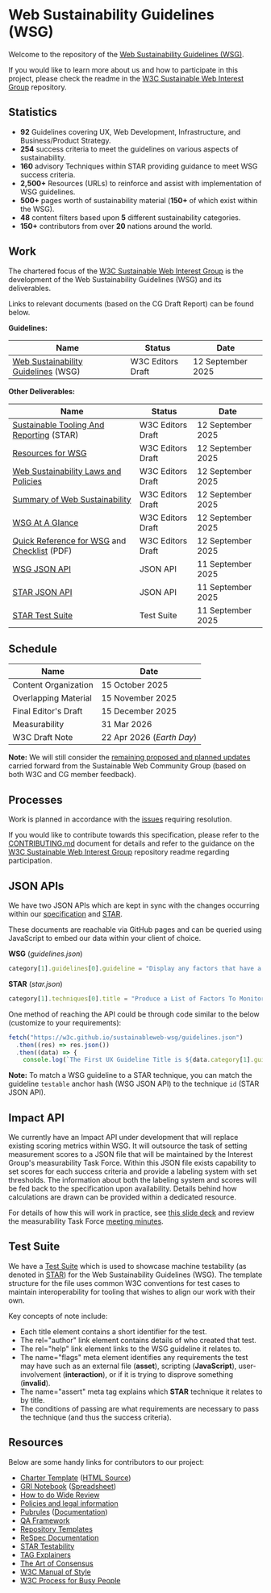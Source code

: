 # Web Sustainability Guidelines (WSG)
Welcome to the repository of the [Web Sustainability Guidelines (WSG)](https://www.w3.org/TR/web-sustainability-guidelines/).

If you would like to learn more about us and how to participate in this project, please check the readme in the [W3C Sustainable Web Interest Group](https://github.com/w3c/sustainableweb-ig) repository.

## Statistics

 - **92** Guidelines covering UX, Web Development, Infrastructure, and Business/Product Strategy.
 - **254** success criteria to meet the guidelines on various aspects of sustainability.
 - **160** advisory Techniques within STAR providing guidance to meet WSG success criteria.
 - **2,500+** Resources (URLs) to reinforce and assist with implementation of WSG guidelines.
 - **500+** pages worth of sustainability material (**150+** of which exist within the WSG).
 - **48** content filters based upon **5** different sustainability categories.
 - **150+** contributors from over **20** nations around the world.

## Work

The chartered focus of the [W3C Sustainable Web Interest Group](https://www.w3.org/groups/ig/sustainableweb/) is the development of the Web Sustainability Guidelines (WSG) and its deliverables.

Links to relevant documents (based on the CG Draft Report) can be found below.

**Guidelines:**
<table>
	<thead>
		<tr>
			<th>Name</th>
			<th>Status</th>
			<th>Date</th>
		</tr>
	</thead>
	<tbody>
		<tr>
			<td><a href="https://www.w3.org/TR/web-sustainability-guidelines/">Web Sustainability Guidelines</a> (WSG)</td>
			<td>W3C Editors Draft</td>
			<td>12 September 2025</td>
		</tr>
	</tbody>
</table>

**Other Deliverables:**
<table>
	<thead>
		<tr>
			<th>Name</th>
			<th>Status</th>
			<th>Date</th>
		</tr>
	</thead>
	<tbody>
		<tr>
			<td><a href="https://w3c.github.io/sustainableweb-wsg/star.html">Sustainable Tooling And Reporting</a> (STAR)</td>
			<td>W3C Editors Draft</td>
			<td>12 September 2025</td>
		</tr>
		<tr>
			<td><a href="https://w3c.github.io/sustainableweb-wsg/resources.html">Resources for WSG</a></td>
			<td>W3C Editors Draft</td>
			<td>12 September 2025</td>
		</tr>
		<tr>
			<td><a href="https://w3c.github.io/sustainableweb-wsg/policies.html">Web Sustainability Laws and Policies</a></td>
			<td>W3C Editors Draft</td>
			<td>12 September 2025</td>
		</tr>
		<tr>
			<td><a href="https://w3c.github.io/sustainableweb-wsg/summary.html">Summary of Web Sustainability</a></td>
			<td>W3C Editors Draft</td>
			<td>12 September 2025</td>
		</tr>
		<tr>
			<td><a href="https://w3c.github.io/sustainableweb-wsg/glance.html">WSG At A Glance</a></td>
			<td>W3C Editors Draft</td>
			<td>12 September 2025</td>
		</tr>
		<tr>
			<td><a href="https://w3c.github.io/sustainableweb-wsg/quickref.html">Quick Reference for WSG</a> and <a href="https://w3c.github.io/sustainableweb-wsg/checklist.pdf">Checklist</a> (PDF)</td>
			<td>W3C Editors Draft</td>
			<td>12 September 2025</td>
		</tr>
		<tr>
			<td><a href="https://w3c.github.io/sustainableweb-wsg/guidelines.json">WSG JSON API</a></td>
			<td>JSON API</td>
			<td>11 September 2025</td>
		</tr>
		<tr>
			<td><a href="https://w3c.github.io/sustainableweb-wsg/star.json">STAR JSON API</a></td>
			<td>JSON API</td>
			<td>11 September 2025</td>
		</tr>
		<tr>
			<td><a href="https://github.com/w3c/sustainableweb-wsg/tree/main/test-suite">STAR Test Suite</a></td>
			<td>Test Suite</td>
			<td>11 September 2025</td>
		</tr>
	</tbody>
</table>

## Schedule
<table>
	<thead>
		<tr>
			<th>Name</th>
			<th>Date</th>
		</tr>
	</thead>
	<tbody>
		<tr>
			<td>Content Organization</td>
			<td>15 October 2025</td>
		</tr>
		<tr>
			<td>Overlapping Material</td>
			<td>15 November 2025</td>
		</tr>
		<tr>
			<td>Final Editor's Draft</td>
			<td>15 December 2025</td>
		</tr>
		<tr>
			<td>Measurability</td>
			<td>31 Mar 2026</td>
		</tr>
		<tr>
			<td>W3C Draft Note</td>
			<td>22 Apr 2026 (<i>Earth Day</i>)</td>
		</tr>
		<!--
		<tr>
			<td>Horizontal Review</td>
			<td>TBD</td>
		</tr>
		<tr>
			<td>W3C Note</td>
			<td>TBD</td>
		</tr>
		<tr>
			<td>W3C Statement</td>
			<td>TBD</td>
		</tr>
		-->
	</tbody>
</table>

**Note:** We will still consider the [remaining proposed and planned updates](https://docs.google.com/presentation/d/1dcuSMLcAF8jTHNCovOfs31zrjCr3rtrwzTXRLSy3lAk/edit?usp=sharing) carried forward from the Sustainable Web Community Group (based on both W3C and CG member feedback).

## Processes

Work is planned in accordance with the [issues](https://github.com/w3c/sustainableweb-wsg/issues) requiring resolution.

If you would like to contribute towards this specification, please refer to the [CONTRIBUTING.md](IG-CONTRIBUTING.md) document for details and refer to the guidance on the [W3C Sustainable Web Interest Group](https://github.com/w3c/sustainableweb-ig) repository readme regarding participation.

## JSON APIs

We have two JSON APIs which are kept in sync with the changes occurring within our [specification](https://w3c.github.io/sustainableweb-wsg/guidelines.json) and [STAR](https://w3c.github.io/sustainableweb-wsg/star.json).

These documents are reachable via GitHub pages and can be queried using JavaScript to embed our data within your client of choice.

**WSG** (*guidelines.json*)
```js
category[1].guidelines[0].guideline = "Display any factors that have a negative impact on your project"
```
**STAR** (*star.json*)
```js
category[1].techniques[0].title = "Produce a List of Factors To Monitor for Sustainability Impacts"
```

One method of reaching the API could be through code similar to the below (customize to your requirements):

```js
fetch("https://w3c.github.io/sustainableweb-wsg/guidelines.json")
  .then((res) => res.json())
  .then((data) => {
    console.log(`The First UX Guideline Title is ${data.category[1].guidelines[0].guideline}`); });
```

**Note:** To match a WSG guideline to a STAR technique, you can match the guideline `testable` anchor hash (WSG JSON API) to the technique `id` (STAR JSON API).

## Impact API

We currently have an Impact API under development that will replace existing scoring metrics within WSG. It will outsource the task of setting measurement scores to a JSON file that will be maintained by the Interest Group's measurability Task Force. Within this JSON file exists capability to set scores for each success criteria and provide a labeling system with set thresholds. The information about both the labeling system and scores will be fed back to the specification upon availability. Details behind how calculations are drawn can be provided within a dedicated resource.

For details of how this will work in practice, see [this slide deck](https://drive.google.com/file/d/1wk5270ryJuTiu-47CBCfNMa2jnyRZP67/view?usp=sharing) and review the measurability Task Force [meeting minutes](https://github.com/w3c/sustainableweb-ig/tree/main/metrics).

## Test Suite

We have a [Test Suite](https://github.com/w3c/sustainableweb-wsg/tree/main/test-suite) which is used to showcase machine testability (as denoted in [STAR](https://w3c.github.io/sustainableweb-wsg/star.html)) for the Web Sustainability Guidelines (WSG). The template structure for the file uses common W3C conventions for test cases to maintain interoperability for tooling that wishes to align our work with their own.

Key concepts of note include:
- Each title element contains a short identifier for the test.
- The rel="author" link element contains details of who created that test.
- The rel="help" link element links to the WSG guideline it relates to.
- The name="flags" meta element identifies any requirements the test may have such as an external file (**asset**), scripting (**JavaScript**), user-involvement (**interaction**), or if it is trying to disprove something (**invalid**).
- The name="assert" meta tag explains which **STAR** technique it relates to by title.
- The conditions of passing are what requirements are necessary to pass the technique (and thus the success criteria).

## Resources

Below are some handy links for contributors to our project:

 - [Charter Template](https://w3c.github.io/charter-drafts/charter-template.html) ([HTML Source](https://github.com/w3c/charter-drafts/blob/gh-pages/charter-template.html))
 - [GRI Notebook](GRI.ipynb) ([Spreadsheet](https://docs.google.com/spreadsheets/d/12nGydnSv24fvmvCM-665_pFGPG9u3RgTwe1sCz4eiGk/edit?usp=sharing))
 - [How to do Wide Review](https://www.w3.org/Guide/documentreview/)
 - [Policies and legal information](https://www.w3.org/policies/)
 - [Pubrules](https://www.w3.org/pubrules/) ([Documentation](https://www.w3.org/pubrules/doc/))
 - [QA Framework](https://www.w3.org/TR/qaframe-spec/)
 - [Repository Templates](https://github.com/w3c/ash-nazg/tree/master/templates)
 - [ReSpec Documentation](https://respec.org/docs/)
 - [STAR Testability](https://docs.google.com/spreadsheets/d/1DKfIdm0mHkyzTVv41hogUdh41SnLkk9Uwkc8Nm6bqD4/edit?usp=sharing)
 - [TAG Explainers](https://tag.w3.org/explainers/)
 - [The Art of Consensus](https://www.w3.org/Guide/)
 - [W3C Manual of Style](https://www.w3.org/Guide/manual-of-style/)
 - [W3C Process for Busy People](https://github.com/w3c/wg-effectiveness/blob/main/process.md)
